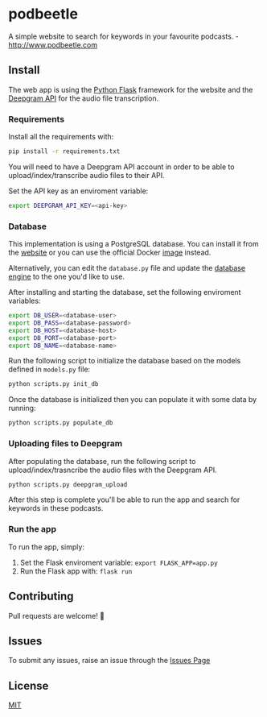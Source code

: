 # podbeetle
A simple website to search for keywords in your favourite podcasts. - http://www.podbeetle.com

## Install
The web app is using the [Python Flask](http://flask.pocoo.org/) framework for the website and the [Deepgram API](https://www.deepgram.com) for the audio file transcription.

### Requirements
Install all the requirements with:
```bash
pip install -r requirements.txt
```


You will need to have a Deepgram API account in order to be able to upload/index/transcribe audio files to their API.

Set the API key as an enviroment variable:
```bash
export DEEPGRAM_API_KEY=<api-key>
```

### Database
This implementation is using a PostgreSQL database. You can install it from the [website](https://www.postgresql.org/download/) or you can use the official Docker [image](https://hub.docker.com/_/postgres/) instead.

Alternatively, you can edit the `database.py` file and update the [database engine](https://github.com/agouil/podbeetle/blob/master/database.py#L7) to the one you'd like to use.

After installing and starting the database, set the following enviroment variables:
```bash
export DB_USER=<database-user>
export DB_PASS=<database-password>
export DB_HOST=<database-host>
export DB_PORT=<database-port>
export DB_NAME=<database-name>
```

Run the following script to initialize the database based on the models defined in `models.py` file:
```bash
python scripts.py init_db
```

Once the database is initialized then you can populate it with some data by running:
```bash
python scripts.py populate_db
```

### Uploading files to Deepgram
After populating the database, run the following script to upload/index/trasncribe the audio files with the Deepgram API.
```bash
python scripts.py deepgram_upload
```

After this step is complete you'll be able to run the app and search for keywords in these podcasts.

### Run the app
To run the app, simply:

1. Set the Flask enviroment variable: `export FLASK_APP=app.py`
2. Run the Flask app with: `flask run`

## Contributing
Pull requests are welcome! :muscle:

## Issues
To submit any issues, raise an issue through the [Issues Page](https://github.com/agouil/podbeetle/issues)

## License
[MIT](LICENSE)


